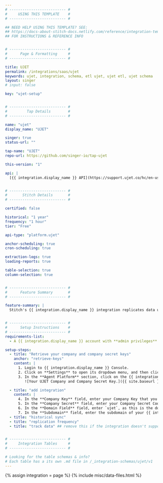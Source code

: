 ```yaml
---
# -------------------------- #
#     USING THIS TEMPLATE    #
# -------------------------- #

## NEED HELP USING THIS TEMPLATE? SEE:
## https://docs-about-stitch-docs.netlify.com/reference/integration-templates/saas/
## FOR INSTRUCTIONS & REFERENCE INFO


# -------------------------- #
#      Page & Formatting     #
# -------------------------- #

title: UJET
permalink: /integrations/saas/ujet
keywords: ujet, integration, schema, etl ujet, ujet etl, ujet schema
layout: singer
# input: false

key: "ujet-setup"


# -------------------------- #
#         Tap Details        #
# -------------------------- #

name: "ujet"
display_name: "UJET"

singer: true
status-url: ""

tap-name: "UJET"
repo-url: https://github.com/singer-io/tap-ujet

this-version: "1"

api: |
  [{{ integration.display_name }} API](https://support.ujet.co/hc/en-us/articles/115006908127-UJET-Data-API#h_7d95eafc-6c02-446b-bcc6-b733f4e1143e){:target="new"}


# -------------------------- #
#       Stitch Details       #
# -------------------------- #

certified: false 

historical: "1 year"
frequency: "1 hour"
tier: "Free"

api-type: "platform.ujet"

anchor-scheduling: true
cron-scheduling: true

extraction-logs: true
loading-reports: true

table-selection: true
column-selection: true


# -------------------------- #
#      Feature Summary       #
# -------------------------- #

feature-summary: |
  Stitch's {{ integration.display_name }} integration replicates data using the {{ integration.api | flatify | strip }}. Refer to the [Schema](#schema) section for a list of objects available for replication.


# -------------------------- #
#      Setup Instructions    #
# -------------------------- #
requirements-list:
  - A {{ integration.display_name }} account with **admin privileges**. You need this privilege to retrieve the information required for the Stitch integration.

setup-steps:
  - title: "Retrieve your company and company secret keys"
    anchor: "retrieve-keys"
    content: |
      1. Login to {{ integration.display_name }} Console.
      2. Click on **Settings** to open its dropdown menu, and then click on **Developer Settings**.
      3. In the **Agent Platform** section, click on the {{ integration.display_name }} bubble, save your changes, and then you'll see your **Company Key** and **Company Secret Code**. Keep these available to complete your setup in Stitch.
         ![Your UJET Company and Company Secret Key.]({{ site.baseurl }}/images/integrations/ujet-company-keys.png){:style="max-width: 550px;"}

  - title: "add integration"
    content: |
      4. In the **Company Key** field, enter your Company Key that you retrieved in [step 1](#retrieve-keys).
      5. In the **Company Secret** field, enter your Company Secret Code that you retrieved in [step 1](#retrieve-keys).
      6. In the **Domain Field** field, enter `ujet`, as this is the domain of your {{ integration.display_name }} account URL.
      7. In the **Subdomain** field, enter the subdomain of your {{ integration.display_name }} account's URL.
  - title: "historical sync"
  - title: "replication frequency"
  - title: "track data" ## remove this if the integration doesn't support at least table selection


# -------------------------- #
#     Integration Tables     #
# -------------------------- #

# Looking for the table schemas & info?
# Each table has a its own .md file in /_integration-schemas/ujet/v1
---
```

{% assign integration = page %}
{% include misc/data-files.html %}